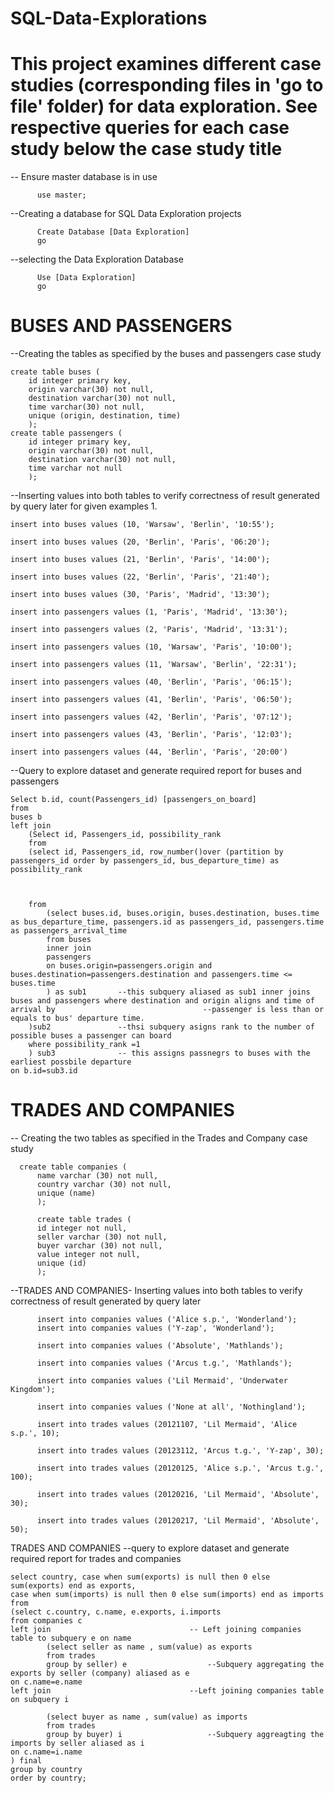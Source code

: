 # SQL-Data-Explorations
# This project examines different case studies (corresponding files in 'go to file' folder) for data exploration. See respective queries for each case study below the case study title

-- Ensure master database is in use

          use master;


 --Creating a database for SQL Data Exploration projects
 
          Create Database [Data Exploration]
          go
	  
--selecting the Data Exploration Database

          Use [Data Exploration]
          go
# BUSES AND PASSENGERS
--Creating the tables as specified by the buses and passengers case study
	
	create table buses (
		id integer primary key,
		origin varchar(30) not null,
		destination varchar(30) not null,
		time varchar(30) not null,
		unique (origin, destination, time)
		);
	create table passengers (
		id integer primary key,
		origin varchar(30) not null,
		destination varchar(30) not null,
		time varchar not null
		);
		
--Inserting values into both tables to verify correctness of result generated by query later for given examples 1.

	insert into buses values (10, 'Warsaw', 'Berlin', '10:55');

	insert into buses values (20, 'Berlin', 'Paris', '06:20');

	insert into buses values (21, 'Berlin', 'Paris', '14:00');

	insert into buses values (22, 'Berlin', 'Paris', '21:40');

	insert into buses values (30, 'Paris', 'Madrid', '13:30');

	insert into passengers values (1, 'Paris', 'Madrid', '13:30');

	insert into passengers values (2, 'Paris', 'Madrid', '13:31');

	insert into passengers values (10, 'Warsaw', 'Paris', '10:00');

	insert into passengers values (11, 'Warsaw', 'Berlin', '22:31');

	insert into passengers values (40, 'Berlin', 'Paris', '06:15');

	insert into passengers values (41, 'Berlin', 'Paris', '06:50');

	insert into passengers values (42, 'Berlin', 'Paris', '07:12');

	insert into passengers values (43, 'Berlin', 'Paris', '12:03');

	insert into passengers values (44, 'Berlin', 'Paris', '20:00')
	
--Query to explore dataset and generate required report for buses and passengers
	
	Select b.id, count(Passengers_id) [passengers_on_board]
	from
	buses b
	left join
		(Select id, Passengers_id, possibility_rank
		from
		(select id, Passengers_id, row_number()over (partition by passengers_id order by passengers_id, bus_departure_time) as possibility_rank



		from
			(select buses.id, buses.origin, buses.destination, buses.time as bus_departure_time, passengers.id as passengers_id, passengers.time as passengers_arrival_time
			from buses
			inner join
			passengers
			on buses.origin=passengers.origin and buses.destination=passengers.destination and passengers.time <= buses.time
			) as sub1		--this subquery aliased as sub1 inner joins buses and passengers where destination and origin aligns and time of arrival by 								--passenger is less than or equals to bus' departure time.
		)sub2				--thsi subquery asigns rank to the number of possible buses a passenger can board
		where possibility_rank =1
		) sub3				-- this assigns passnegrs to buses with the earliest possbile departure 
	on b.id=sub3.id  

# TRADES AND COMPANIES
-- Creating the two tables as specified in the Trades and Company case study

	  create table companies (
          name varchar (30) not null,
          country varchar (30) not null,
          unique (name)
          );

          create table trades (
          id integer not null,
          seller varchar (30) not null,
          buyer varchar (30) not null,
          value integer not null,
          unique (id)
          );
	  
--TRADES AND COMPANIES- Inserting values into both tables to verify correctness of result generated by query later

          insert into companies values ('Alice s.p.', 'Wonderland');
          insert into companies values ('Y-zap', 'Wonderland');

          insert into companies values ('Absolute', 'Mathlands');

          insert into companies values ('Arcus t.g.', 'Mathlands');

          insert into companies values ('Lil Mermaid', 'Underwater Kingdom');

          insert into companies values ('None at all', 'Nothingland');

          insert into trades values (20121107, 'Lil Mermaid', 'Alice s.p.', 10);

          insert into trades values (20123112, 'Arcus t.g.', 'Y-zap', 30);

          insert into trades values (20120125, 'Alice s.p.', 'Arcus t.g.', 100);

          insert into trades values (20120216, 'Lil Mermaid', 'Absolute', 30);

          insert into trades values (20120217, 'Lil Mermaid', 'Absolute', 50);
	  
	  
TRADES AND COMPANIES --query to explore dataset and generate required report for trades and companies
 
	select country, case when sum(exports) is null then 0 else sum(exports) end as exports,
	case when sum(imports) is null then 0 else sum(imports) end as imports
	from
	(select c.country, c.name, e.exports, i.imports
	from companies c
	left join								-- Left joining companies table to subquery e on name
			(select seller as name , sum(value) as exports
			from trades
			group by seller) e					--Subquery aggregating the exports by seller (company) aliased as e
	on c.name=e.name
	left join								--Left joining companies table on subquery i

			(select buyer as name , sum(value) as imports
			from trades
			group by buyer) i					--Subquery aggreagting the imports by seller aliased as i
	on c.name=i.name
	) final
	group by country
	order by country;

